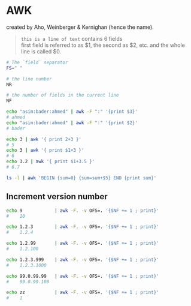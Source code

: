 # AWK
created by Aho, Weinberger & Kernighan (hence the name).
> `this is a line of text` contains 6 fields    
> first field is referred to as $1, the second as $2, etc. 
> and the whole line is called $0.
```bash
# The `field` separator
FS=" "

# the line number
NR

# the number of fields in the current line
NF
```

```bash
echo "asim:bader:ahmed" | awk -F ":" '{print $3}'
# ahmed
echo "asim:bader:ahmed" | awk -F ":" '{print $2}'
# bader
```


```bash
echo 3 | awk '{ print 2+3 }'
# 5
echo 3 | awk '{ print $1+3 }'
# 6
echo 3.2 | awk '{ print $1+3.5 }'
# 6.7
```


```bash
ls -l | awk 'BEGIN {sum=0} {sum=sum+$5} END {print sum}'
```


## Increment version number
```bash
echo 9            | awk -F. -v OFS=. '{$NF += 1 ; print}'
#    10

echo 1.2.3        | awk -F. -v OFS=. '{$NF += 1 ; print}'
#    1.2.4

echo 1.2.99       | awk -F. -v OFS=. '{$NF += 1 ; print}'
#    1.2.100

echo 1.2.3.999    | awk -F. -v OFS=. '{$NF += 1 ; print}'
#    1.2.3.1000

echo 99.0.99.99   | awk -F. -v OFS=. '{$NF += 1 ; print}'
#    99.0.99.100

echo zz           | awk -F. -v OFS=. '{$NF += 1 ; print}'
#    1
```

